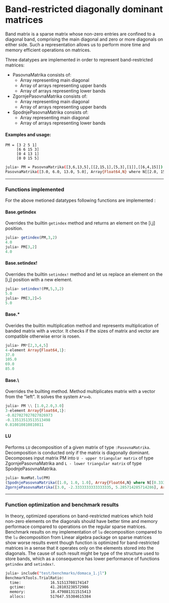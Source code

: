 # Band-restricted diagonally dominant matrices
Band matrix is a sparse matrix whose non-zero entries are confined to a diagonal band, comprising the main diagonal and zero or more diagonals on either side.
Such a representation allows us to perform more time and memory efficient operations on matrices.

Three datatypes are implemented in order to represent band-restricted matrices:
 - PasovnaMatrika consists of:
     - Array representing main diagonal
     - Array of arrays representing upper bands 
     - Array of arrays representing lower bands
 - ZgornjePasovnaMatrika consists of:
     - Array representing main diagonal
     - Array of arrays representing upper bands 
 - SpodnjePasovnaMatrika consists of:
     - Array representing main diagonal
     - Array of arrays representing lower bands 
#### Examples and usage:
    PM = [3 2 5 1]
         [6 6 15 3]
         [0 4 13 1]
         [0 0 15 5]   
```sh
julia> PM = PasovnaMatrika([3,6,13,5],[[2,15,1],[5,3],[1]],[[6,4,15]])
PasovnaMatrika([3.0, 6.0, 13.0, 5.0], Array{Float64,N} where N[[2.0, 15.0, 1.0], [5.0, 3.0], [1.0]], Array{Float64,N} where N[[6.0, 4.0, 15.0]])
```

___
### Functions implemented
For the above metioned datatypes following functions are implemented :
#### Base.getindex
Overrides the builtin `getindex` method and returns an element on the [i,j] position.
```julia
julia> getindex(PM,3,2)
4.0
julia> PM[3,2]
4.0 
```
#### Base.setindex!
Overrides the builtin `setindex!` method and let us replace an element on the [i,j] position with a new element.
```julia
julia> setindex!(PM,5,3,2)
5.0
julia> PM[3,2]=5
5.0 
```
#### Base.*
Overides the builtin multiplication method and represents multiplication of banded matrix with a vector. It checks if the sizes of matrix and vector are compatible otherwise error is rosen.
```julia
julia> PM*[2,3,4,5]
4-element Array{Float64,1}:
37.0
105.0
69.0
85.0
```
#### Base.\
Overrides the builting method. Method multiplicates matrix with a vector from the "left". It solves the system `A*x=b`.
```julia
julia> PM \\ [1.0,2.0,3.0]
3-element Array{Float64,1}:
-0.027027027027026973
-0.13513513513513498 
0.810810810810811
```

#### LU
Performs `LU` decomposition of a given matrix of type `:PasovnaMatrika`. Decomposition is conducted only if the matrix is diagonally dominant. Decomposes input matrix PM into `U - upper triangular matrix` of type ZgornjePasovnaMatrika
and `L - lower triangular matrix` of type SpodnjePasovnaMatrika. 

```julia
julia> NumMat.lu(PM)
(SpodnjePasovnaMatrika([1.0, 1.0, 1.0], Array{Float64,N} where N[[0.3333333333333333, -0.5714285714285715], [-0.3333333333333333]]),
ZgornjePasovnaMatrika([3.0, -2.3333333333333335, 5.285714285714286], Array{Float64,N} where N[[-2.0, 1.6666666666666667], [1.0]]))
```
--- 
### Function optimization and benchmark results
In theory, optimized operations on band-restricted matrices which hold non-zero elements on the diagonals should have better time and memory performace compared to operations on the regular sparse matrices. Benchmark results on my implementation of `lu` decomposition compared to the `lu` decomposition from Linear algebra package on sparse matrices  show worse results event though function is optimized for band-restricted matrices in a sense that it operates only on the elements stored into the diagonals. The cause of such result might be type of the structure used to store bands, which as a consequence has lower performance of functions `getindex` and `setindex!`. 


```sh
julia> include("test/benchmarks/domaca_1.jl")
BenchmarkTools.TrialRatio: 
  time:             16.51513708174147
  gctime:           41.28103238572986
  memory:           18.479881311515413
  allocs:           517647.55384615384
```


